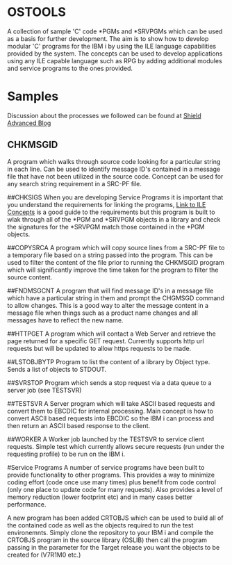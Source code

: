 # OSTOOLS
A collection of sample 'C' code *PGMs and *SRVPGMs which can be used as a basis for further development. The aim is to show how to develop modular 'C' programs for the IBM i 
by using the ILE language capabilities provided by the system. The concepts can be used to develop applications using any ILE capable language such as RPG by adding additional 
modules and service programs to the ones provided.
# Samples
Discussion about the processes we followed can be found at [Shield Advanced Blog](https://www.shieldadvanced.com/Blog/?s=Let%27s+%27C%27)
## CHKMSGID
A program which walks through source code looking for a particular string in each line. Can be used to identify message ID's contained in a message file that have not been utilized
in the source code. Concept can be used for any search string requirement in a SRC-PF file.

##CHKSIGS
When you are developing Service Programs it is important that you understand the requirements for linking the programs, [Link to ILE Concepts](https://www.ibm.com/support/knowledgecenter/ssw_ibm_i_73/ilec/sc415606.pdf)
is a good guide to the requirements but this program is built to wlak through all of the *PGM and *SRVPGM objects in a library and check the signatures for the *SRVPGM match those
contained in the *PGM objects.

##COPYSRCA
A program which will copy source lines from a SRC-PF file to a temporary file based on a string passed into the program. This can be used to filter the content of the file prior to 
running the CHKMSGID program which will significantly improve the time taken for the program to filter the source content.

##FNDMSGCNT
A program that will find message ID's in a message file which have a particular string in them and prompt the CHGMSGD command to allow changes. This is a good way to alter the message
content in a message file when things such as a product name changes and all messages have to reflect the new name.

##HTTPGET
A program which will contact a Web Server and retrieve the page returned for a specific GET request. Currently supports http url requests but will be updated to allow https requests to be made.

##LSTOBJBYTP
Program to list the content of a library by Object type. Sends a list of objects to STDOUT.

##SVRSTOP
Program which sends a stop request via a data queue to a server job (see TESTSVR)

##TESTSVR
A Server program which will take ASCII based requests and convert them to EBCDIC for internal processing. Main concept is how to convert ASCII based requests into EBCDIC so the IBM i can process
and then return an ASCII based response to the client.

##WORKER
A Worker job launched by the TESTSVR to service client requests. Simple test which currently allows secure requests (run under the requesting profile) to be run on the IBM i.

#Service Programs
A number of service programs have been built to provide functionality to other programs. This provides a way to minimize coding effort (code once use many times) plus benefit from code control
(only one place to update code for many requests). Also provides a level of memory reduction (lower footprint etc) and in many cases better performance.

A new program has been added CRTOBJS which can be used to build all of the contained code as well as the objects required to run the test environemnts. Simply clone the repository
to your IBM i and compile the CRTOBJS program in the source library (OSLIB) then call the program passing in the parameter for the Target release you want the objects to be created
for (V7R1M0 etc.)     
